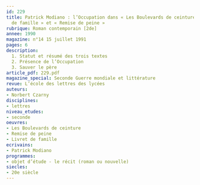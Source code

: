 ```yaml
---
id: 229
title: Patrick Modiano : l’Occupation dans « Les Boulevards de ceinture », « Livret
  de famille » et « Remise de peine » 
rubrique: Roman contemporain [2de]
annee: 1990
magazine: n°14 15 juillet 1991
pages: 6
description: 
  1. Statut et résumé des trois textes
  2. Présence de l’Occupation
  3. Sauver le père
article_pdf: 229.pdf
magazine_special: Seconde Guerre mondiale et littérature
revue: L’école des lettres des lycées
auteurs:
- Norbert Czarny
disciplines:
- lettres
niveau_etudes:
- seconde
oeuvres:
- Les Boulevards de ceinture
- Remise de peine
- Livret de famille
ecrivains:
- Patrick Modiano
programmes:
- objet d’étude - le récit (roman ou nouvelle)
siecles:
- 20e siècle
---
```

